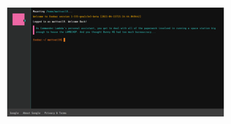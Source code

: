 ![Image of Google Foobar](https://github.com/mattvail9/Python/blob/main/Google%20Foobar/google%20foobar.png)
